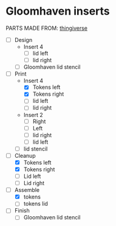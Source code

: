 # Gloomhaven inserts
PARTS MADE FROM: [thingiverse](https://www.thingiverse.com/thing:2735536)

- [ ] Design
	- Insert 4
		- [ ] lid left
		- [ ] lid right
	- [ ] Gloomhaven lid stencil

- [ ] Print
	- Insert 4
		- [x] Tokens left
		- [x] Tokens right
		- [ ] lid left
		- [ ] lid right
	- Insert 2
		- [ ] Right
		- [ ] Left
		- [ ] lid right
		- [ ] lid left
	- [ ] lid stencil

- [ ] Cleanup
	- [x] Tokens left
	- [x] Tokens right
	- [ ] Lid left
	- [ ] Lid right

- [ ] Assemble
	- [x] tokens
	- [ ] tokens lid

- [ ] Finish
	- [ ] Gloomhaven lid stencil
